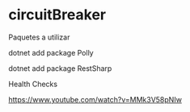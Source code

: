 # circuitBreaker

Paquetes a utilizar

dotnet add package Polly

dotnet add package RestSharp

Health Checks

https://www.youtube.com/watch?v=MMk3V58pNIw

